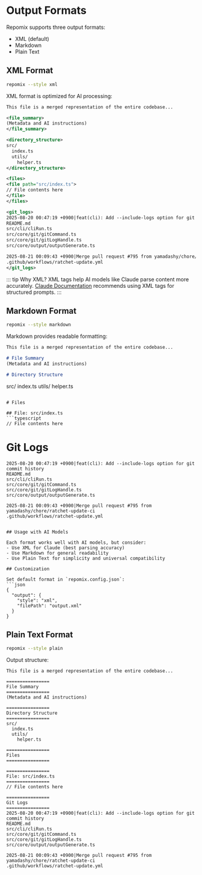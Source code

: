 # Output Formats

Repomix supports three output formats:
- XML (default)
- Markdown
- Plain Text 

## XML Format

```bash
repomix --style xml
```

XML format is optimized for AI processing:

```xml
This file is a merged representation of the entire codebase...

<file_summary>
(Metadata and AI instructions)
</file_summary>

<directory_structure>
src/
  index.ts
  utils/
    helper.ts
</directory_structure>

<files>
<file path="src/index.ts">
// File contents here
</file>
</files>

<git_logs>
2025-08-20 00:47:19 +0900|feat(cli): Add --include-logs option for git commit history
README.md
src/cli/cliRun.ts
src/core/git/gitCommand.ts
src/core/git/gitLogHandle.ts
src/core/output/outputGenerate.ts

2025-08-21 00:09:43 +0900|Merge pull request #795 from yamadashy/chore/ratchet-update-ci
.github/workflows/ratchet-update.yml
</git_logs>
```

::: tip Why XML?
XML tags help AI models like Claude parse content more accurately. [Claude Documentation](https://docs.anthropic.com/en/docs/build-with-claude/prompt-engineering/use-xml-tags) recommends using XML tags for structured prompts.
:::

## Markdown Format

```bash
repomix --style markdown
```

Markdown provides readable formatting:

```markdown
This file is a merged representation of the entire codebase...

# File Summary
(Metadata and AI instructions)

# Directory Structure
```
src/
index.ts
utils/
helper.ts
```

# Files

## File: src/index.ts
```typescript
// File contents here
```

# Git Logs
```
2025-08-20 00:47:19 +0900|feat(cli): Add --include-logs option for git commit history
README.md
src/cli/cliRun.ts
src/core/git/gitCommand.ts
src/core/git/gitLogHandle.ts
src/core/output/outputGenerate.ts

2025-08-21 00:09:43 +0900|Merge pull request #795 from yamadashy/chore/ratchet-update-ci
.github/workflows/ratchet-update.yml
```
```

## Usage with AI Models

Each format works well with AI models, but consider:
- Use XML for Claude (best parsing accuracy)
- Use Markdown for general readability
- Use Plain Text for simplicity and universal compatibility

## Customization

Set default format in `repomix.config.json`:
```json
{
  "output": {
    "style": "xml",
    "filePath": "output.xml"
  }
}
```

## Plain Text Format

```bash
repomix --style plain
```

Output structure:
```text
This file is a merged representation of the entire codebase...

================
File Summary
================
(Metadata and AI instructions)

================
Directory Structure
================
src/
  index.ts
  utils/
    helper.ts

================
Files
================

================
File: src/index.ts
================
// File contents here

================
Git Logs
================
2025-08-20 00:47:19 +0900|feat(cli): Add --include-logs option for git commit history
README.md
src/cli/cliRun.ts
src/core/git/gitCommand.ts
src/core/git/gitLogHandle.ts
src/core/output/outputGenerate.ts

2025-08-21 00:09:43 +0900|Merge pull request #795 from yamadashy/chore/ratchet-update-ci
.github/workflows/ratchet-update.yml
```
